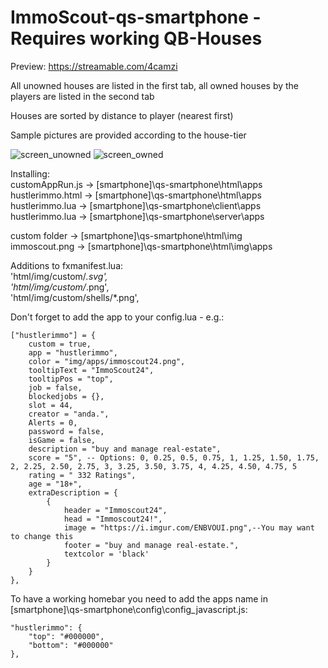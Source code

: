 # ImmoScout-qs-smartphone - Requires working QB-Houses

Preview: https://streamable.com/4camzi

<p>All unowned houses are listed in the first tab, all owned houses by the players are listed in the second tab</p>
<p>Houses are sorted by distance to player (nearest first)</p>
<p>Sample pictures are provided according to the house-tier</p>

![screen_unowned](https://user-images.githubusercontent.com/28263145/205501994-8f5e4f26-21d7-43b8-9c5d-e196b8154c23.png)
![screen_owned](https://user-images.githubusercontent.com/28263145/205501995-c905c14e-2c72-4e7e-82f3-8b1f85e3a957.png)

Installing:<br>
customAppRun.js   ->  [smartphone]\qs-smartphone\html\apps<br>
hustlerimmo.html  ->  [smartphone]\qs-smartphone\html\apps<br>
hustlerimmo.lua   ->  [smartphone]\qs-smartphone\client\apps<br>
hustlerimmo.lua   ->  [smartphone]\qs-smartphone\server\apps<br>

custom folder     ->  [smartphone]\qs-smartphone\html\img<br>
immoscout.png     ->  [smartphone]\qs-smartphone\html\img\apps<br>

Additions to fxmanifest.lua:<br>
    'html/img/custom/*.svg',<br>
    'html/img/custom/*.png',<br>
    'html/img/custom/shells/*.png',<br>

Don't forget to add the app to your config.lua - e.g.:

    ["hustlerimmo"] = {
        custom = true,
        app = "hustlerimmo",
        color = "img/apps/immoscout24.png",
        tooltipText = "ImmoScout24",
        tooltipPos = "top",
        job = false,
        blockedjobs = {},
        slot = 44,
        creator = "anda.",
        Alerts = 0,
        password = false,
        isGame = false,
        description = "buy and manage real-estate",
        score = "5", -- Options: 0, 0.25, 0.5, 0.75, 1, 1.25, 1.50, 1.75, 2, 2.25, 2.50, 2.75, 3, 3.25, 3.50, 3.75, 4, 4.25, 4.50, 4.75, 5
        rating = " 332 Ratings",
        age = "18+",
        extraDescription = {
            {
                header = "Immoscout24",
                head = "Immoscout24!",
                image = "https://i.imgur.com/ENBVOUI.png",--You may want to change this
                footer = "buy and manage real-estate.",
                textcolor = 'black'
            }
        }
    },

To have a working homebar  you need to add the apps name in [smartphone]\qs-smartphone\config\config_javascript.js:

    "hustlerimmo": {
        "top": "#000000",
        "bottom": "#000000"
    },
